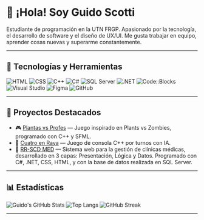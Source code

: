 # 👋 ¡Hola! Soy Guido Scotti

Estudiante de programación en la UTN FRGP. Apasionado por la tecnología, el desarrollo de software y el diseño de UX/UI. Me gusta trabajar en equipo, aprender cosas nuevas y superarme constantemente.

---

## 🚀 Tecnologías y Herramientas

![HTML](https://img.shields.io/badge/HTML5-E34F26?style=for-the-badge&logo=html5&logoColor=white)
![CSS](https://img.shields.io/badge/CSS3-1572B6?style=for-the-badge&logo=css3&logoColor=white)
![C++](https://img.shields.io/badge/C++-00599C?style=for-the-badge&logo=c%2b%2b&logoColor=white)
![C#](https://img.shields.io/badge/C%23-68217A?style=for-the-badge&logo=c-sharp&logoColor=white)
![SQL Server](https://img.shields.io/badge/SQL%20Server-CC2927?style=for-the-badge&logo=microsoftsqlserver&logoColor=white)
![.NET](https://img.shields.io/badge/.NET-512BD4?style=for-the-badge&logo=dotnet&logoColor=white)
![Code::Blocks](https://img.shields.io/badge/Code::Blocks-000000?style=for-the-badge&logo=data:image/svg+xml;base64,PHN2ZyB3aWR0aD0iMzIiIGhlaWdodD0iMzIiIHZpZXdCb3g9IjAgMCAzMiAzMiIgZmlsbD0ibm9uZSIgeG1sbnM9Imh0dHA6Ly93d3cudzMu/b3JnLzIwMDAvc3ZnIj48L3N2Zz4=&logoColor=white)
![Visual Studio](https://img.shields.io/badge/Visual%20Studio-5C2D91?style=for-the-badge&logo=visualstudio&logoColor=white)
![Figma](https://img.shields.io/badge/Figma-F24E1E?style=for-the-badge&logo=figma&logoColor=white)
![GitHub](https://img.shields.io/badge/GitHub-181717?style=for-the-badge&logo=github&logoColor=white)

---

## 📌 Proyectos Destacados

- 🎮 [Plantas vs Profes](https://github.com/Lolociriaco/PlantasVsProfes) — Juego inspirado en Plants vs Zombies, programado con C++ y SFML.
- 🔁 [Cuatro en Raya](https://github.com/luka-raffo/UTN4EnRaya) — Juego de consola C++ por turnos con IA.
- 🏥 [RR-SCD MED](https://github.com/Lolociriaco/TP_Clinica) — Sistema web para la gestión de clínicas médicas, desarrollado en 3 capas: Presentación, Lógica y Datos. Programado con C#, .NET, CSS, HTML, y con la base de datos realizada en SQL Server.   

---

## 📊 Estadísticas

![Guido's GitHub Stats](https://github-readme-stats.vercel.app/api?username=guido-scotti&show_icons=true&theme=tokyonight)
![Top Langs](https://github-readme-stats.vercel.app/api/top-langs/?username=guido-scotti&layout=compact&theme=tokyonight)
![GitHub Streak](https://github-readme-streak-stats.herokuapp.com/?user=guido-scotti&theme=tokyonight)

---

